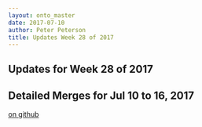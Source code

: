 ```yaml
---
layout: onto_master
date: 2017-07-10
author: Peter Peterson
title: Updates Week 28 of 2017
---
```

Updates for Week 28 of 2017
---------------------------

Detailed Merges for Jul 10 to 16, 2017
--------------------------------------
[on github](https://github.com/mantidproject/mantid/pulls?q=is%3Apr+merged%3A2017-07-11..2017-07-16)

